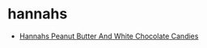 # hannahs

 * [Hannahs Peanut Butter And White Chocolate Candies](index/h/hannahs-peanut-butter-and-white-chocolate-candies-107721.json)
